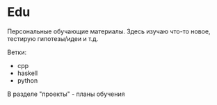 
# Edu

Персональные обучающие материалы. Здесь изучаю что-то новое, тестирую гипотезы/идеи и т.д.

Ветки:
- cpp
- haskell
- python

В разделе "проекты" - планы обучения
